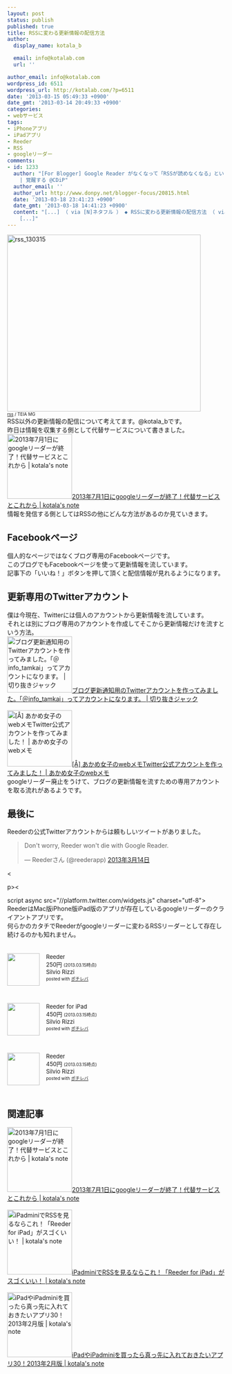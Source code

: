 ```yaml
---
layout: post
status: publish
published: true
title: RSSに変わる更新情報の配信方法
author:
  display_name: kotala_b

  email: info@kotalab.com
  url: ''

author_email: info@kotalab.com
wordpress_id: 6511
wordpress_url: http://kotalab.com/?p=6511
date: '2013-03-15 05:49:33 +0900'
date_gmt: '2013-03-14 20:49:33 +0900'
categories:
- webサービス
tags:
- iPhoneアプリ
- iPadアプリ
- Reeder
- RSS
- googleリーダー
comments:
- id: 1233
  author: "[For Blogger] Google Reader がなくなって「RSSが読めなくなる」という大きな誤解と Google Reader がなくなることで私が困ること。そしてみなさんは何を考えているのかまとめ。他
    | 覚醒する @CDiP"
  author_email: ''
  author_url: http://www.donpy.net/blogger-focus/20815.html
  date: '2013-03-18 23:41:23 +0900'
  date_gmt: '2013-03-18 14:41:23 +0900'
  content: "[...] （ via [N]ネタフル ） ◆ RSSに変わる更新情報の配信方法 （ via kotala&#8217;s note ） ◆
    [...]"
---
```

<p><img src="http://kotalab.com/wp-content/uploads/rss_130315-448x409.jpg" alt="rss_130315" width="448" height="409" class="alignnone size-large wp-image-6514" /><br />
<span style="font-size:10px;"><a href="http://www.flickr.com/photos/teiamg/4136268819/" target="_blank">rss</a> / TEIA MG</span><br />
RSS以外の更新情報の配信について考えてます。@kotala_bです。<br />
昨日は情報を収集する側として代替サービスについて書きました。<br />
<a href="http://kotalab.com/googlereader-end" target="_blank"><img  class="alignleft" src="http://kotalab.com/wp-content/uploads/googlereader_130314-448x336.jpg" alt="2013年7月1日にgoogleリーダーが終了！代替サービスとこれから | kotala's note" width="150" /></a><a href="http://kotalab.com/googlereader-end" target="_blank">2013年7月1日にgoogleリーダーが終了！代替サービスとこれから | kotala's note</a><br style="clear:both;" />情報を発信する側としてはRSSの他にどんな方法があるのか見ていきます。<br />
<!--more--></p>
<h2>Facebookページ</h2>
<p>個人的なページではなくブログ専用のFacebookページです。<br />
このブログでもFacebookページを使って更新情報を流しています。<br />
記事下の「いいね！」ボタンを押して頂くと配信情報が見れるようになります。</p>
<h2>更新専用のTwitterアカウント</h2>
<p>僕は今現在、Twitterには個人のアカウントから更新情報を流しています。<br />
それとは別にブログ専用のアカウントを作成してそこから更新情報だけを流すという方法。<br />
<a href="http://tamkai.com/blog/2013/03/14/3306/" target="_blank"><img  class="alignleft" src="http://capture.heartrails.com/150x130?http://tamkai.com/blog/2013/03/14/3306/" alt="ブログ更新通知用のTwitterアカウントを作ってみました。「＠info_tamkai」ってアカウントになります。 | 切り抜きジャック" width="150" height="130" /></a><a href="http://tamkai.com/blog/2013/03/14/3306/" target="_blank">ブログ更新通知用のTwitterアカウントを作ってみました。「＠info_tamkai」ってアカウントになります。 | 切り抜きジャック</a><a href="http://b.hatena.ne.jp/entry/http://tamkai.com/blog/2013/03/14/3306/" target="_blank"><img border="0" src="http://b.hatena.ne.jp/entry/image/http://tamkai.com/blog/2013/03/14/3306/" alt="" /></a><br style="clear:both;" /><br />
<a href="http://webmemo.biz/akamemo-official-account/?utm_source=feedburner&utm_medium=feed&utm_campaign=Feed%3A+webmemo%2FbUhb+%28%E3%81%82%E3%81%8B%E3%82%81%E5%A5%B3%E5%AD%90%E3%81%AEweb%E3%83%A1%E3%83%A2%29" target="_blank"><img  class="alignleft" src="http://capture.heartrails.com/150x130?http://webmemo.biz/akamemo-official-account/?utm_source=feedburner&utm_medium=feed&utm_campaign=Feed%3A+webmemo%2FbUhb+%28%E3%81%82%E3%81%8B%E3%82%81%E5%A5%B3%E5%AD%90%E3%81%AEweb%E3%83%A1%E3%83%A2%29" alt="[&Aring;] あかめ女子のwebメモTwitter公式アカウントを作ってみました！ | あかめ女子のwebメモ" width="150" height="130" /></a><a href="http://webmemo.biz/akamemo-official-account/?utm_source=feedburner&utm_medium=feed&utm_campaign=Feed%3A+webmemo%2FbUhb+%28%E3%81%82%E3%81%8B%E3%82%81%E5%A5%B3%E5%AD%90%E3%81%AEweb%E3%83%A1%E3%83%A2%29" target="_blank">[&Aring;] あかめ女子のwebメモTwitter公式アカウントを作ってみました！ | あかめ女子のwebメモ</a><a href="http://b.hatena.ne.jp/entry/http://webmemo.biz/akamemo-official-account/?utm_source=feedburner&utm_medium=feed&utm_campaign=Feed%3A+webmemo%2FbUhb+%28%E3%81%82%E3%81%8B%E3%82%81%E5%A5%B3%E5%AD%90%E3%81%AEweb%E3%83%A1%E3%83%A2%29" target="_blank"><img border="0" src="http://b.hatena.ne.jp/entry/image/http://webmemo.biz/akamemo-official-account/?utm_source=feedburner&utm_medium=feed&utm_campaign=Feed%3A+webmemo%2FbUhb+%28%E3%81%82%E3%81%8B%E3%82%81%E5%A5%B3%E5%AD%90%E3%81%AEweb%E3%83%A1%E3%83%A2%29" alt="" /></a><br style="clear:both;" />googleリーダー廃止をうけて、ブログの更新情報を流すための専用アカウントを取る流れがあるようです。</p>
<h2>最後に</h2>
<p>Reederの公式Twitterアカウントからは頼もしいツイートがありました。</p>
<blockquote class="twitter-tweet" lang="ja"><p>Don't worry, Reeder won't die with Google Reader.</p>
<p>&mdash; Reederさん (@reederapp) <a href="https://twitter.com/reederapp/status/311995748482945025">2013年3月14日</a></p></blockquote>
<p><</p>
<p>p><</p>
<p>script async src="//platform.twitter.com/widgets.js" charset="utf-8"><br />
ReederはMac版iPhone版iPad版のアプリが存在しているgoogleリーダーのクライアントアプリです。<br />
何らかのカタチでReederがgoogleリーダーに変わるRSSリーダーとして存在し続けるのかも知れません。</p>
<div class="pochireba" style="text-align:left;font-size:small;padding:20px 0;/zoom: 1;overflow: hidden;"><span class="removed_link" title="http://click.linksynergy.com/fs-bin/click?id=d2yYUp776R4&amp;subid=&amp;offerid=94348.1&amp;type=3&amp;tmpid=3910&amp;RD_PARM1=https%253A%252F%252Fitunes.apple.com%252Fjp%252Fapp%252Freeder%252Fid325502379%253Fmt%253D8%2526uo%253D4"><img src="http://a951.phobos.apple.com/us/r1000/089/Purple/v4/5b/c5/77/5bc5775b-d92c-ffd0-68c9-bfce0a5c615b/mzl.dhqbwxry.png" width="75" height="75" style="float:left;margin:0 15px 0 0;" class="pochi_img" ></span>
<div class="pochi_info" style="text-align:left;/zoom: 1;overflow: hidden;">
<div class="pochi_name"><span class="removed_link" title="http://click.linksynergy.com/fs-bin/click?id=d2yYUp776R4&amp;subid=&amp;offerid=94348.1&amp;type=3&amp;tmpid=3910&amp;RD_PARM1=https%253A%252F%252Fitunes.apple.com%252Fjp%252Fapp%252Freeder%252Fid325502379%253Fmt%253D8%2526uo%253D4">Reeder</span></div>
<div class="pochi_price" style="display:inline;">250円</div>
<div class="pochi_time" style="font-size:x-small;display:inline;">(2013.03.15時点)</div>
<div class="pochi_seller"><span class="removed_link" title="http://click.linksynergy.com/fs-bin/click?id=d2yYUp776R4&amp;subid=&amp;offerid=94348.1&amp;type=3&amp;tmpid=3910&amp;RD_PARM1=https%253A%252F%252Fitunes.apple.com%252Fjp%252Fartist%252Fsilvio-rizzi%252Fid325502382%253Fuo%253D4">Silvio Rizzi</span></div>
<div class="pochi_post" style="font-size:x-small;">posted with <a href="http://pochireba.com">ポチレバ</a></div>
</div>
<div class="pochireba-footer" style="clear: left"></div>
</div>
<div class="pochireba" style="text-align:left;font-size:small;padding:20px 0;/zoom: 1;overflow: hidden;"><span class="removed_link" title="http://click.linksynergy.com/fs-bin/click?id=d2yYUp776R4&amp;subid=&amp;offerid=94348.1&amp;type=3&amp;tmpid=3910&amp;RD_PARM1=https%253A%252F%252Fitunes.apple.com%252Fjp%252Fapp%252Freeder-for-ipad%252Fid375661689%253Fmt%253D8%2526uo%253D4"><img src="http://a1112.phobos.apple.com/us/r1000/068/Purple/v4/5e/9b/b9/5e9bb9ef-8ef6-f496-b692-696261cb15a0/mzm.rwdpumdo.png" width="75" height="75" style="float:left;margin:0 15px 0 0;" class="pochi_img" ></span>
<div class="pochi_info" style="text-align:left;/zoom: 1;overflow: hidden;">
<div class="pochi_name"><span class="removed_link" title="http://click.linksynergy.com/fs-bin/click?id=d2yYUp776R4&amp;subid=&amp;offerid=94348.1&amp;type=3&amp;tmpid=3910&amp;RD_PARM1=https%253A%252F%252Fitunes.apple.com%252Fjp%252Fapp%252Freeder-for-ipad%252Fid375661689%253Fmt%253D8%2526uo%253D4">Reeder for iPad</span></div>
<div class="pochi_price" style="display:inline;">450円</div>
<div class="pochi_time" style="font-size:x-small;display:inline;">(2013.03.15時点)</div>
<div class="pochi_seller"><span class="removed_link" title="http://click.linksynergy.com/fs-bin/click?id=d2yYUp776R4&amp;subid=&amp;offerid=94348.1&amp;type=3&amp;tmpid=3910&amp;RD_PARM1=https%253A%252F%252Fitunes.apple.com%252Fjp%252Fartist%252Fsilvio-rizzi%252Fid325502382%253Fuo%253D4">Silvio Rizzi</span></div>
<div class="pochi_post" style="font-size:x-small;">posted with <a href="http://pochireba.com">ポチレバ</a></div>
</div>
<div class="pochireba-footer" style="clear: left"></div>
</div>
<div class="pochireba" style="text-align:left;font-size:small;padding:20px 0;/zoom: 1;overflow: hidden;"><span class="removed_link" title="http://click.linksynergy.com/fs-bin/click?id=d2yYUp776R4&amp;subid=&amp;offerid=94348.1&amp;type=3&amp;tmpid=3910&amp;RD_PARM1=https%253A%252F%252Fitunes.apple.com%252Fjp%252Fapp%252Freeder%252Fid439845554%253Fmt%253D12%2526uo%253D4"><img src="http://a4.mzstatic.com/us/r1000/103/Purple/v4/14/a7/79/14a779ba-6d57-7d80-8416-a08b8c0e579f/reeder.512x512-75.png" width="75" height="75" style="float:left;margin:0 15px 0 0;" class="pochi_img" ></span>
<div class="pochi_info" style="text-align:left;/zoom: 1;overflow: hidden;">
<div class="pochi_name"><span class="removed_link" title="http://click.linksynergy.com/fs-bin/click?id=d2yYUp776R4&amp;subid=&amp;offerid=94348.1&amp;type=3&amp;tmpid=3910&amp;RD_PARM1=https%253A%252F%252Fitunes.apple.com%252Fjp%252Fapp%252Freeder%252Fid439845554%253Fmt%253D12%2526uo%253D4">Reeder</span></div>
<div class="pochi_price" style="display:inline;">450円</div>
<div class="pochi_time" style="font-size:x-small;display:inline;">(2013.03.15時点)</div>
<div class="pochi_seller"><span class="removed_link" title="http://click.linksynergy.com/fs-bin/click?id=d2yYUp776R4&amp;subid=&amp;offerid=94348.1&amp;type=3&amp;tmpid=3910&amp;RD_PARM1=https%253A%252F%252Fitunes.apple.com%252Fjp%252Fartist%252Fsilvio-rizzi%252Fid325502382%253Fmt%253D12%2526uo%253D4">Silvio Rizzi</span></div>
<div class="pochi_post" style="font-size:x-small;">posted with <a href="http://pochireba.com">ポチレバ</a></div>
</div>
<div class="pochireba-footer" style="clear: left"></div>
</div>
<h2 class="rele">関連記事</h2>
<p><a href="http://kotalab.com/googlereader-end" target="_blank"><img  class="alignleft" src="http://kotalab.com/wp-content/uploads/googlereader_130314-448x336.jpg" alt="2013年7月1日にgoogleリーダーが終了！代替サービスとこれから | kotala's note" width="150" /></a><a href="http://kotalab.com/googlereader-end" target="_blank">2013年7月1日にgoogleリーダーが終了！代替サービスとこれから | kotala's note</a><br style="clear:both;" /><br />
<a href="http://kotalab.com/ipad-mini-reeder" target="_blank"><img  class="alignleft" src="http://kotalab.com/wp-content/uploads/reeder_121108.png" alt="iPadminiでRSSを見るならこれ！「Reeder for iPad」がスゴくいい！ | kotala's note" width="150" /></a><a href="http://kotalab.com/ipad-mini-reeder" target="_blank">iPadminiでRSSを見るならこれ！「Reeder for iPad」がスゴくいい！ | kotala's note</a><br style="clear:both;" /><br />
<a href="http://kotalab.com/ipad-app30" target="_blank"><img  class="alignleft" src="http://kotalab.com/wp-content/uploads/ipadmini_121221-448x448.jpg" alt="iPadやiPadminiを買ったら真っ先に入れておきたいアプリ30！2013年2月版 | kotala's note" width="150" /></a><a href="http://kotalab.com/ipad-app30" target="_blank">iPadやiPadminiを買ったら真っ先に入れておきたいアプリ30！2013年2月版 | kotala's note</a><br style="clear:both;" /></p>
